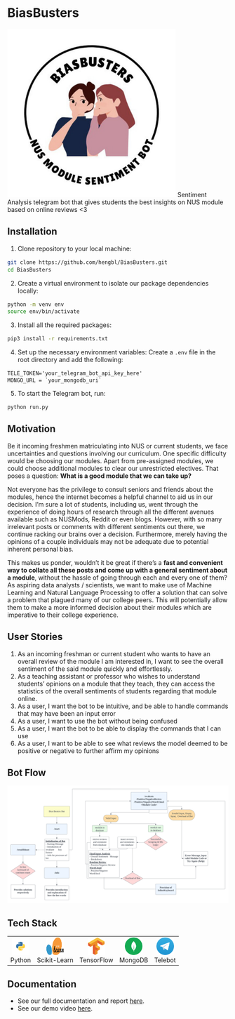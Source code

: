 # BiasBusters
<img src="images/logo.png" width="384" height="384">
Sentiment Analysis telegram bot that gives students the best insights on NUS module based on online reviews &lt;3 

## Installation
1. Clone repository to your local machine:
```bash
git clone https://github.com/hengbl/BiasBusters.git
cd BiasBusters
```
2. Create a virtual environment to isolate our package dependencies locally:
```bash
python -m venv env
source env/bin/activate
```
3. Install all the required packages:
```bash
pip3 install -r requirements.txt
```
4. Set up the necessary environment variables:
Create a `.env` file in the root directory and add the following:
```plaintext
TELE_TOKEN='your_telegram_bot_api_key_here'
MONGO_URL = `your_mongodb_uri`
```
5. To start the Telegram bot, run:
```bash
python run.py
```

## Motivation
Be it incoming freshmen matriculating into NUS or current students, we face uncertainties and questions involving our curriculum. One specific difficulty would be choosing our modules. Apart from pre-assigned modules, we could choose additional modules to clear our unrestricted electives. That poses a question: **What is a good module that we can take up?**

Not everyone has the privilege to consult seniors and friends about the modules, hence the internet becomes a helpful channel to aid us in our decision. I’m sure a lot of students, including us, went through the experience of doing hours of research through all the different avenues available such as NUSMods, Reddit or even blogs. However, with so many irrelevant posts or comments with different sentiments out there, we continue racking our brains over a decision. Furthermore, merely having the opinions of a couple individuals may not be adequate due to potential inherent personal bias. 

This makes us ponder, wouldn’t it be great if there’s a **fast and convenient way to collate all these posts and come up with a general sentiment about a module**, without the hassle of going through each and every one of them? As aspiring data analysts / scientists, we want to make use of Machine Learning and Natural Language Processing to offer a solution that can solve a problem that plagued many of our college peers. This will potentially allow them to make a more informed decision about their modules which are imperative to their college experience.

## User Stories
1. As an incoming freshman or current student who wants to have an overall review of the module I am interested in, I want to see the overall sentiment of the said module quickly and effortlessly. 
2. As a teaching assistant or professor who wishes to understand students’ opinions on a module that they teach, they can access the statistics of the overall sentiments of students regarding that module online. 
3. As a user, I want the bot to be intuitive, and be able to handle commands that may have been an input error
4. As a user, I want to use the bot without being confused
5. As a user, I want the bot to be able to display the commands that I can use
6. As a user, I want to be able to see what reviews the model deemed to be positive or negative to further affirm my opinions

## Bot Flow
![flow_chart](images/flow_chart.png)

## Tech Stack
<table>
  <tr>
    <td align="center"><img src="images/python.svg" width="40" height="40"><br>Python</td>
    <td align="center"><img src="images/sklearn.png" width="40" height="40"><br>Scikit-Learn</td>
    <td align="center"><img src="images/tensorflow.svg" width="40" height="40"><br>TensorFlow</td>
    <td align="center"><img src="images/mongodb.svg" width="40" height="40"><br>MongoDB</td>
    <td align="center"><img src="images/Telegram.png" width="40" height="40"><br>Telebot</td>
  </tr>
</table>

## Documentation
- See our full documentation and report [here](https://docs.google.com/document/d/1oEJ0yzHoCiJSVWkN6aBg4_yyP9agPJLlX_myntL60oU/edit?usp=sharing).
- See our demo video [here](https://drive.google.com/file/d/176iT__R4OvdXzZmzGBxateXnvpLJjSdC/view?usp=sharing).
